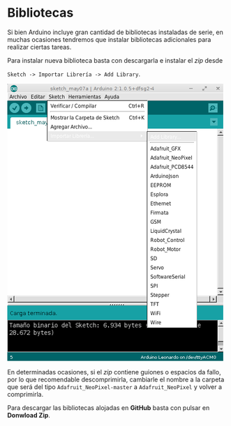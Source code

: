 # Bibliotecas

Si bien Arduino incluye gran cantidad de bibliotecas instaladas de serie, en muchas ocasiones tendremos que instalar
bibliotecas adicionales para realizar ciertas tareas.

Para instalar nueva biblioteca basta con descargarla e instalar el _zip_ desde

`Sketch -> Importar Librería -> Add Library`.

![Instalar](instalar.png)


En determinadas ocasiones, si el _zip_ contiene guiones o espacios da fallo, por lo que recomendable descomprimirla,
cambiarle el nombre a la carpeta que será del tipo `Adafruit_NeoPixel-master` a `Adafruit_NeoPixel` y volver a comprimirla.

Para descargar las bibliotecas alojadas en **GitHub** basta con pulsar en **Donwload Zip**.
